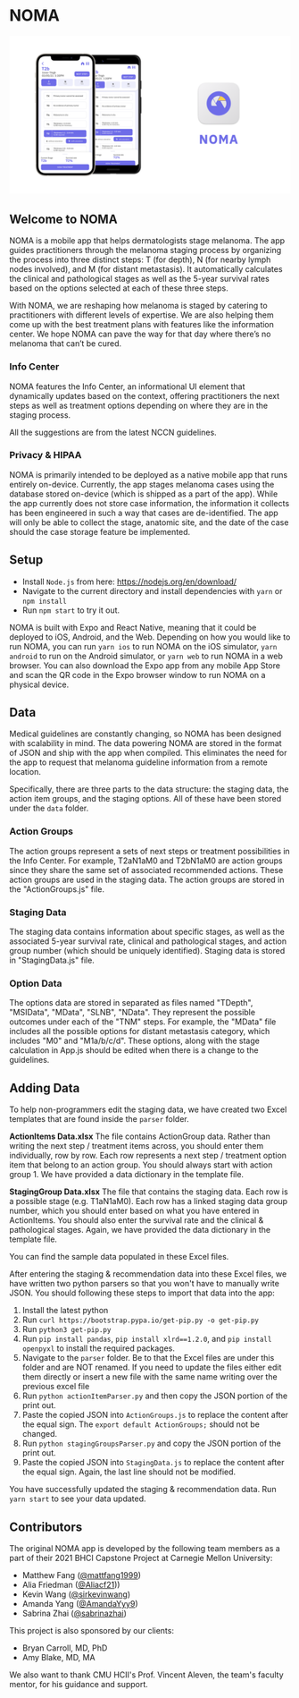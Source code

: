# NOMA
![NOMA app cover image](docs/noma_cover.png)

## Welcome to NOMA
NOMA is a mobile app that helps dermatologists stage melanoma. The app guides practitioners through the melanoma staging process by organizing the process into three distinct steps: T (for depth), N (for nearby lymph nodes involved), and M (for distant metastasis). It automatically calculates the clinical and pathological stages as well as the 5-year survival rates based on the options selected at each of these three steps. 

With NOMA, we are reshaping how melanoma is staged by catering to practitioners with different levels of expertise. We are also helping them come up with the best treatment plans with features like the information center. We hope NOMA can pave the way for that day where there’s no melanoma that can’t be cured.

### Info Center
NOMA features the Info Center, an informational UI element that dynamically updates based on the context, offering practitioners the next steps as well as treatment options depending on where they are in the staging process.

All the suggestions are from the latest NCCN guidelines.

### Privacy & HIPAA
NOMA is primarily intended to be deployed as a native mobile app that runs entirely on-device. Currently, the app stages melanoma cases using the database stored on-device (which is shipped as a part of the app). While the app currently does not store case information, the information it collects has been engineered in such a way that cases are de-identified. The app will only be able to collect the stage, anatomic site, and the date of the case should the case storage feature be implemented.

## Setup
* Install `Node.js` from here: https://nodejs.org/en/download/
* Navigate to the current directory and install dependencies with `yarn` or `npm install`
* Run `npm start` to try it out.

NOMA is built with Expo and React Native, meaning that it could be deployed to iOS, Android, and the Web. Depending on how you would like to run NOMA, you can run `yarn ios` to run NOMA on the iOS simulator, `yarn android` to run on the Android simulator, or `yarn web` to run NOMA in a web browser. You can also download the Expo app from any mobile App Store and scan the QR code in the Expo browser window to run NOMA on a physical device.

## Data
Medical guidelines are constantly changing, so NOMA has been designed with scalability in mind. The data powering NOMA are stored in the format of JSON and ship with the app when compiled. This eliminates the need for the app to request that melanoma guideline information from a remote location.

Specifically, there are three parts to the data structure: the staging data, the action item groups, and the staging options. All of these have been stored under the `data` folder. 


### Action Groups
The action groups represent a sets of next steps or treatment possibilities in the Info Center. For example, T2aN1aM0 and T2bN1aM0 are action groups since they share the same set of associated recommended actions. These action groups are used in the staging data. The action groups are stored in the "ActionGroups.js" file.

### Staging Data
The staging data contains information about specific stages, as well as the associated 5-year survival rate, clinical and pathological stages, and action group number (which should be uniquely identified). Staging data is stored in "StagingData.js" file. 

### Option Data
The options data are stored in separated as files named "TDepth", "MSIData", "MData", "SLNB", "NData". They represent the possible outcomes under each of the "TNM" steps. For example, the "MData" file includes all the possible options for distant metastasis category, which includes "M0" and "M1a/b/c/d". These options, along with the stage calculation in App.js should be edited when there is a change to the guidelines.

## Adding Data
To help non-programmers edit the staging data, we have created two Excel templates that are found inside the `parser` folder. 

**‌ActionItems Data.xlsx**
The file contains ActionGroup data. Rather than writing the next step / treatment items across, you should enter them individually, row by row. Each row represents a next step / treatment option item that belong to an action group. You should always start with action group 1. We have provided a data dictionary in the template file.

**‌StagingGroup Data.xlsx**
The file that contains the staging data. Each row is a possible stage (e.g. T1aN1aM0). Each row has a linked staging data group number, which you should enter based on what you have entered in ActionItems. You should also enter the survival rate and the clinical & pathological stages. Again, we have provided the data dictionary in the template file.

You can find the sample data populated in these Excel files.

After entering the staging & recommendation data into these Excel files, we have written two python parsers so that you won't have to manually write JSON. You should following these steps to import that data into the app:
1. Install the latest python
2. Run `curl https://bootstrap.pypa.io/get-pip.py -o get-pip.py`
3. Run `python3 get-pip.py`
4. Run `pip install pandas`, `pip install xlrd==1.2.0`, and `pip install openpyxl` to install the required packages.
5. Navigate to the `parser` folder. Be to that the Excel files are under this folder and are NOT renamed. If you need to update the files either edit them directly or insert a new file with the same name writing over the previous excel file
6. Run `python actionItemParser.py` and then copy the JSON portion of the print out.
7. Paste the copied JSON into `ActionGroups.js` to replace the content after the equal sign. The `export default ActionGroups;` should not be changed.
8. Run `python stagingGroupsParser.py` and copy the JSON portion of the print out.
9. Paste the copied JSON into `StagingData.js` to replace the content after the equal sign. Again, the last line should not be modified.

You have successfully updated the staging & recommendation data. Run `yarn start` to see your data updated. 
 

## Contributors

The original NOMA app is developed by the following team members as a part of their 2021 BHCI Capstone Project at Carnegie Mellon University:

* Matthew Fang ([@mattfang1999](https://github.com/Aliacf21))
* Alia Friedman ([@Aliacf21](https://github.com/Aliacf21)))
* Kevin Wang ([@sirkevinwang](https://github.com/sirkevinwang))
* Amanda Yang ([@AmandaYyy9](https://github.com/AmandaYyy9))
* Sabrina Zhai ([@sabrinazhai](https://github.com/sabrinazhai))

This project is also sponsored by our clients:

* Bryan Carroll, MD, PhD
* Amy Blake, MD, MA

We also want to thank CMU HCII's Prof. Vincent Aleven, the team's faculty mentor, for his guidance and support.
